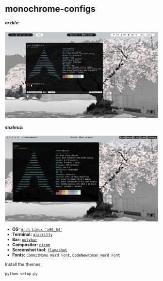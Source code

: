 # monochrome-configs

##### orzklv:
![""](orzklv/orzklv.png)

#### shahruz:
![""](shahruz/shahruz.png)

- **OS:** [`Arch Linux 'x86_64'`](https://archlinux.org/)
- **Terminal:** [`alacritty`](https://github.com/alacritty/alacritty)
- **Bar:** [`polybar`](https://github.com/polybar/polybar)
- **Compositor:** [`picom`](https://github.com/yshui/picom)
- **Screenshot tool:** [`flameshot`](https://flameshot.org)
- **Fonts:** [`CommitMono Nerd Font`](https://www.nerdfonts.com/font-downloads), [`CodeNewRoman Nerd Font`](https://www.nerdfonts.com/font-downloads)

Install the themes: 
```
python setup.py
```
